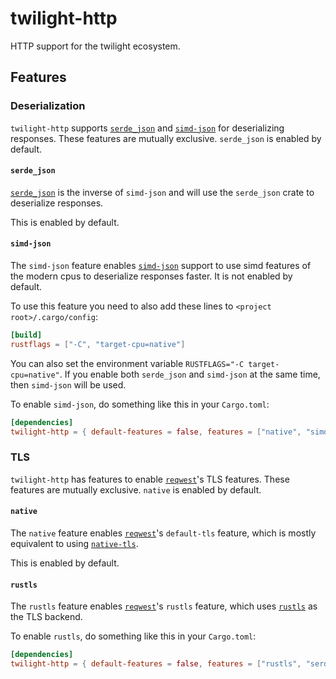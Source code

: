 <!-- cargo-sync-readme start -->

# twilight-http

HTTP support for the twilight ecosystem.

## Features

### Deserialization

`twilight-http` supports [`serde_json`] and [`simd-json`] for deserializing
responses. These features are mutually exclusive. `serde_json` is enabled by
default.

#### `serde_json`

[`serde_json`] is the inverse of `simd-json` and will use the `serde_json`
crate to deserialize responses.

This is enabled by default.

#### `simd-json`

The `simd-json` feature enables [`simd-json`] support to use simd features of
the modern cpus to deserialize responses faster. It is not enabled by
default.

To use this feature you need to also add these lines to
`<project root>/.cargo/config`:

```toml
[build]
rustflags = ["-C", "target-cpu=native"]
```

You can also set the environment variable
`RUSTFLAGS="-C target-cpu=native"`. If you enable both `serde_json` and
`simd-json` at the same time, then `simd-json` will be used.

To enable `simd-json`, do something like this in your `Cargo.toml`:

```toml
[dependencies]
twilight-http = { default-features = false, features = ["native", "simd-json"], git = "https://github.com/twilight-rs/twilight" }
```

### TLS

`twilight-http` has features to enable [`reqwest`]'s TLS features. These
features are mutually exclusive. `native` is enabled by default.

#### `native`

The `native` feature enables [`reqwest`]'s `default-tls`
feature, which is mostly equivalent to using [`native-tls`].

This is enabled by default.

#### `rustls`

The `rustls` feature enables [`reqwest`]'s `rustls` feature, which uses
[`rustls`] as the TLS backend.

To enable `rustls`, do something like this in your `Cargo.toml`:

```toml
[dependencies]
twilight-http = { default-features = false, features = ["rustls", "serde_json"], git = "https://github.com/twilight-rs/twilight" }
```

[`native-tls`]: https://crates.io/crates/native-tls
[`reqwest`]: https://crates.io/crates/reqwest
[`rustls`]: https://crates.io/crates/rustls
[`serde_json`]: https://crates.io/crates/serde_json
[`simd-json`]: https://crates.io/crates/simd-json

<!-- cargo-sync-readme end -->
